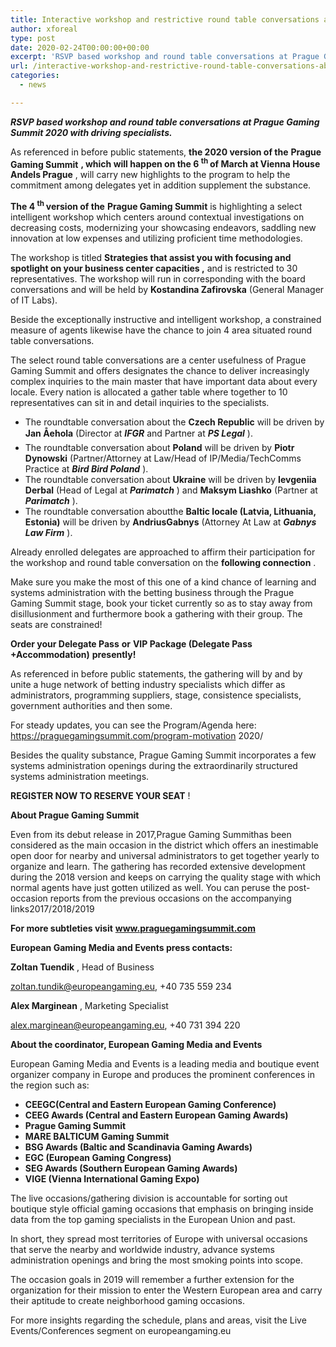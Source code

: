 ```yaml
---
title: Interactive workshop and restrictive round table conversations about rising locales at Prague Gaming Summit 2020
author: xforeal 
type: post
date: 2020-02-24T00:00:00+00:00
excerpt: 'RSVP based workshop and round table conversations at Prague Gaming Summit 2020 with driving experts '
url: /interactive-workshop-and-restrictive-round-table-conversations-about-rising-locales-at-prague-gaming-summit-2020/
categories:
  - news

---
```

**_RSVP based workshop and round table conversations at Prague Gaming Summit 2020 with driving specialists._** 

As referenced in before public statements, **the 2020 version of the** **Prague Gaming Summit** **, which will happen on the 6 <sup>th </sup> of March at Vienna House Andels Prague** , will carry new highlights to the program to help the commitment among delegates yet in addition supplement the substance. 

**The 4 <sup>th </sup> version of the** **Prague Gaming Summit** is highlighting a select intelligent workshop which centers around contextual investigations on decreasing costs, modernizing your showcasing endeavors, saddling new innovation at low expenses and utilizing proficient time methodologies. 

The workshop is titled **Strategies that assist you with focusing and spotlight on your business center capacities ,** and is restricted to 30 representatives. The workshop will run in corresponding with the board conversations and will be held by **Kostandina Zafirovska** (General Manager of IT Labs). 

Beside the exceptionally instructive and intelligent workshop, a constrained measure of agents likewise have the chance to join 4 area situated round table conversations. 

The select round table conversations are a center usefulness of Prague Gaming Summit and offers designates the chance to deliver increasingly complex inquiries to the main master that have important data about every locale. Every nation is allocated a gather table where together to 10 representatives can sit in and detail inquiries to the specialists. 

  * The roundtable conversation about the **Czech Republic** will be driven by **Jan Åehola** (Director at **_IFGR_** and Partner at **_PS Legal_** ). 
  * The roundtable conversation about **Poland** will be driven by **Piotr Dynowski** (Partner/Attorney at Law/Head of IP/Media/TechComms Practice at **_Bird Bird Poland_** ). 
  * The roundtable conversation about **Ukraine** will be driven by **Ievgeniia Derbal** (Head of Legal at **_Parimatch_** ) and **Maksym Liashko** (Partner at **_Parimatch_** ). 
  * The roundtable conversation aboutthe **Baltic locale (Latvia, Lithuania, Estonia)** will be driven by **AndriusGabnys** (Attorney At Law at **_Gabnys Law Firm_** ). 

Already enrolled delegates are approached to affirm their participation for the workshop and round table conversation on the **following connection** . 

Make sure you make the most of this one of a kind chance of learning and systems administration with the betting business through the Prague Gaming Summit stage, book your ticket currently so as to stay away from disillusionment and furthermore book a gathering with their group. The seats are constrained! 

**Order your Delegate Pass**  **or** **VIP Package (Delegate Pass +Accommodation)**  **presently!** 

As referenced in before public statements, the gathering will by and by unite a huge network of betting industry specialists which differ as administrators, programming suppliers, stage, consistence specialists, government authorities and then some. 

For steady updates, you can see the Program/Agenda here: https://praguegamingsummit.com/program-motivation 2020/ 

Besides the quality substance, Prague Gaming Summit incorporates a few systems administration openings during the extraordinarily structured systems administration meetings. 

**REGISTER NOW TO RESERVE YOUR SEAT** ! 

**About Prague Gaming Summit** 

Even from its debut release in 2017,Prague Gaming Summithas been considered as the main occasion in the district which offers an inestimable open door for nearby and universal administrators to get together yearly to organize and learn. The gathering has recorded extensive development during the 2018 version and keeps on carrying the quality stage with which normal agents have just gotten utilized as well. You can peruse the post-occasion reports from the previous occasions on the accompanying links2017/2018/2019 

**For more subtleties visit** **www.praguegamingsummit.com** 

**European Gaming Media and Events press contacts:** 

**Zoltan Tuendik** , Head of Business 

zoltan.tundik@europeangaming.eu, +40 735 559 234 

**Alex Marginean** , Marketing Specialist 

alex.marginean@europeangaming.eu, +40 731 394 220 

**About the coordinator, European Gaming Media and Events** 

European Gaming Media and Events is a leading media and boutique event organizer company in Europe and produces the prominent conferences in the region such as:

  * **CEEGC(Central and Eastern European Gaming Conference)**
  * **CEEG Awards (Central and Eastern European Gaming Awards)** 
  * **Prague Gaming Summit** 
  * **MARE BALTICUM Gaming Summit** 
  * **BSG Awards (Baltic and Scandinavia Gaming Awards)** 
  * **EGC (European Gaming Congress)** 
  * **SEG Awards (Southern European Gaming Awards)** 
  * **VIGE (Vienna International Gaming Expo)** 

The live occasions/gathering division is accountable for sorting out boutique style official gaming occasions that emphasis on bringing inside data from the top gaming specialists in the European Union and past. 

In short, they spread most territories of Europe with universal occasions that serve the nearby and worldwide industry, advance systems administration openings and bring the most smoking points into scope. 

The occasion goals in 2019 will remember a further extension for the organization for their mission to enter the Western European area and carry their aptitude to create neighborhood gaming occasions. 

For more insights regarding the schedule, plans and areas, visit the Live Events/Conferences segment on europeangaming.eu